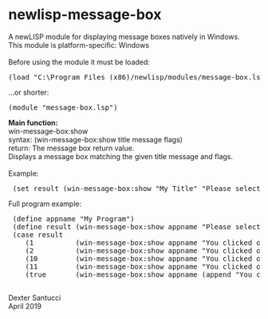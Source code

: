 # newlisp-message-box
A newLISP module for displaying message boxes natively in Windows.<br>
This module is platform-specific: Windows<br>
<br>
Before using the module it must be loaded:
<pre>
(load "C:\Program Files (x86)/newlisp/modules/message-box.lsp")
</pre>
...or shorter:
<pre>
(module "message-box.lsp")
</pre>

<b>Main function:</b><br>
win-message-box:show<br>
syntax: (win-message-box:show title message flags)<br>
return: The message box return value.<br>
Displays a message box matching the given title message and flags.<br>
<br>
Example:
<pre>
 (set result (win-message-box:show "My Title" "Please select something:" (+ win-message-box:MB_CANCELTRYCONTINUE)))
</pre>
Full program example:
 <pre>
 (define appname "My Program")
 (define result (win-message-box:show appname "Please select something:" (+ win-message-box:MB_CANCELTRYCONTINUE)))
 (case result
    (1          (win-message-box:show appname "You clicked on OK."        win-message-box:MB_OK))
    (2          (win-message-box:show appname "You clicked on Cancel."    win-message-box:MB_OK))
    (10         (win-message-box:show appname "You clicked on Try Again." win-message-box:MB_OK))
    (11         (win-message-box:show appname "You clicked on Continue."  win-message-box:MB_OK))
    (true       (win-message-box:show appname (append "You clicked on ID: " (string result)) win-message-box:MB_OK)))
 </pre>
 
 Dexter Santucci<br>
 April 2019
